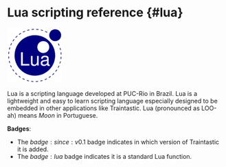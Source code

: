 # Lua scripting reference {#lua}

[![Lua logo](../gfx/lua/Lua-Logo_128x128.png)](https://lua.org)

Lua is a scripting language developed at PUC-Rio in Brazil.
Lua is a lightweight and easy to learn scripting language especially designed to be embedded in other applications like Traintastic.
Lua (pronounced as LOO-ah) means *Moon* in Portuguese.

**Badges**:
- The $badge:since:v0.1$ badge indicates in which version of Traintastic it is added.
- The $badge:lua$ badge indicates it is a standard Lua function.
